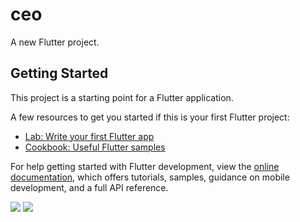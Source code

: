 # ceo

A new Flutter project.

## Getting Started

This project is a starting point for a Flutter application.

A few resources to get you started if this is your first Flutter project:

- [Lab: Write your first Flutter app](https://docs.flutter.dev/get-started/codelab)
- [Cookbook: Useful Flutter samples](https://docs.flutter.dev/cookbook)

For help getting started with Flutter development, view the
[online documentation](https://docs.flutter.dev/), which offers tutorials,
samples, guidance on mobile development, and a full API reference.

<p>
<img src="Screenshot_2023-02-09-18-06-25-886_com.example.ceo.jpg">
<img src="Screenshot_2023-02-09-18-06-31-926_com.example.ceo.jpg">
</p>
